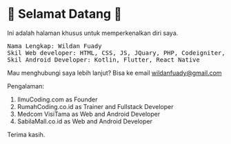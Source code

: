 # :wave: Selamat Datang :wave:

Ini adalah halaman khusus untuk memperkenalkan diri saya.

<pre>Nama Lengkap: Wildan Fuady
Skil Web developer: HTML, CSS, JS, JQuary, PHP, Codeigniter, Laravel, YII
Skil Android Developer: Kotlin, Flutter, React Native</pre>

Mau menghubungi saya lebih lanjut? Bisa ke email wildanfuady@gmail.com

Pengalaman:

1. IlmuCoding.com as Founder
2. RumahCoding.co.id as Trainer and Fullstack Developer
3. Medcom VisiTama as Web and Android Developer
4. SabilaMall.co.id as Web and Android Developer

Terima kasih.
